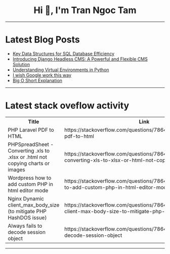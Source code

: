 <h1 align="center">Hi 👋, I'm Tran Ngoc Tam</h1>

---

# Latest Blog Posts 
<!-- BLOG-POST-LIST:START -->
- [Key Data Structures for SQL Database Efficiency](https://dev.to/dbvismarketing/key-data-structures-for-sql-database-efficiency-4om4)
- [Introducing Django Headless CMS: A Powerful and Flexible CMS Solution](https://dev.to/huynguyengl99/introducing-django-headless-cms-a-powerful-and-flexible-cms-solution-82d)
- [Understanding Virtual Environments in Python](https://dev.to/vidyarathna/understanding-virtual-environments-in-python-l5a)
- [I wish Google work this way](https://dev.to/terrytanys/i-wish-google-work-this-way-9od)
- [Big O Short Explanation](https://dev.to/jgdevelopments/big-o-short-explanation-5hln)
<!-- BLOG-POST-LIST:END -->

---

# Latest stack oveflow activity
<table>
  <tr><th>Title</th><th>Link</th></tr>
  <!-- STACKOVERFLOW:START --><tr><td>PHP Laravel PDF to HTML</td><td>https://stackoverflow.com/questions/78645928/php-laravel-pdf-to-html</td></tr><tr><td>PHPSpreadSheet - Converting .xls to .xlsx or .html not copying charts or images</td><td>https://stackoverflow.com/questions/78645889/phpspreadsheet-converting-xls-to-xlsx-or-html-not-copying-charts-or-images</td></tr><tr><td>Wordpress how to add custom PHP in html editor mode</td><td>https://stackoverflow.com/questions/78645883/wordpress-how-to-add-custom-php-in-html-editor-mode</td></tr><tr><td>Nginx Dynamic client_max_body_size &lpar;to mitigate PHP HashDOS issue&rpar;</td><td>https://stackoverflow.com/questions/78645792/nginx-dynamic-client-max-body-size-to-mitigate-php-hashdos-issue</td></tr><tr><td>Always fails to decode session object</td><td>https://stackoverflow.com/questions/78645768/always-fails-to-decode-session-object</td></tr><!-- STACKOVERFLOW:END -->
</table>

---



